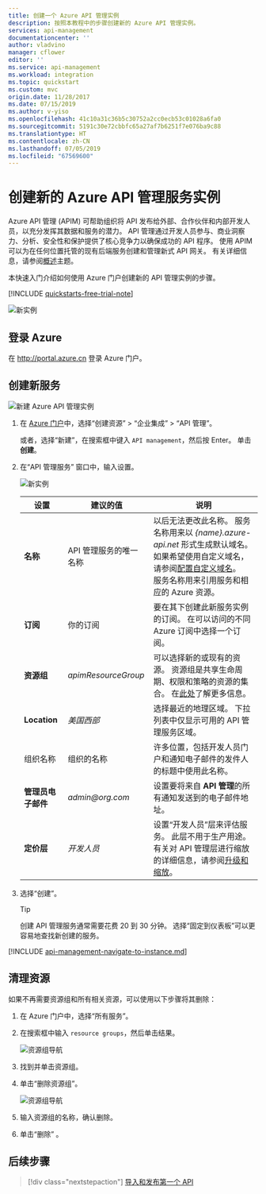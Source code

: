 ```yaml
---
title: 创建一个 Azure API 管理实例
description: 按照本教程中的步骤创建新的 Azure API 管理实例。
services: api-management
documentationcenter: ''
author: vladvino
manager: cflower
editor: ''
ms.service: api-management
ms.workload: integration
ms.topic: quickstart
ms.custom: mvc
origin.date: 11/28/2017
ms.date: 07/15/2019
ms.author: v-yiso
ms.openlocfilehash: 41c10a31c36b5c30752a2cc0ecb53c01028a6fa0
ms.sourcegitcommit: 5191c30e72cbbfc65a27af7b6251f7e076ba9c88
ms.translationtype: HT
ms.contentlocale: zh-CN
ms.lasthandoff: 07/05/2019
ms.locfileid: "67569600"
---
```

# <a name="create-a-new-azure-api-management-service-instance"></a>创建新的 Azure API 管理服务实例

Azure API 管理 (APIM) 可帮助组织将 API 发布给外部、合作伙伴和内部开发人员，以充分发挥其数据和服务的潜力。 API 管理通过开发人员参与、商业洞察力、分析、安全性和保护提供了核心竞争力以确保成功的 API 程序。 使用 APIM 可以为在任何位置托管的现有后端服务创建和管理新式 API 网关。 有关详细信息，请参阅[概述](api-management-key-concepts.md)主题。

本快速入门介绍如何使用 Azure 门户创建新的 API 管理实例的步骤。

[!INCLUDE [quickstarts-free-trial-note](../../includes/quickstarts-free-trial-note.md)]

![新实例](./media/get-started-create-service-instance/get-started-create-service-instance-created.png)

## <a name="log-in-to-azure"></a>登录 Azure

在 http://portal.azure.cn 登录 Azure 门户。

## <a name="create-a-new-service"></a>创建新服务

![新建 Azure API 管理实例](./media/get-started-create-service-instance/00-CreateResource-01.png)
1. 在 [Azure 门户](https://portal.azure.cn/)中，选择“创建资源” > “企业集成” > “API 管理”。   

    或者，选择“新建”，在搜索框中键入 `API management`，然后按 Enter。  单击**创建**。

2. 在“API 管理服务”  窗口中，输入设置。

    ![新实例](./media/get-started-create-service-instance/get-started-create-service-instance-create-new.png)


   |         设置         |                建议的值                |                                                                                                                                                             说明                                                                                                                                                             |
   |-------------------------|-----------------------------------------------|-------------------------------------------------------------------------------------------------------------------------------------------------------------------------------------------------------------------------------------------------------------------------------------------------------------------------------------|
   |        **名称**         | API 管理服务的唯一名称 | 以后无法更改此名称。 服务名称用来以 *{name}.azure-api.net* 形式生成默认域名。 如果希望使用自定义域名，请参阅[配置自定义域名](configure-custom-domain.md)。 <br/> 服务名称用来引用服务和相应的 Azure 资源。 |
   |    **订阅**     |               你的订阅               |                                                                              要在其下创建此新服务实例的订阅。 在可以访问的不同 Azure 订阅中选择一个订阅。                                                                               |
   |   **资源组**    |              *apimResourceGroup*              |                                                 可以选择新的或现有的资源。 资源组是共享生命周期、权限和策略的资源的集合。 在[此处](../azure-resource-manager/resource-group-overview.md#resource-groups)了解更多信息。                                                  |
   |      **Location**       |                  *美国西部*                   |                                                                                                     选择最近的地理区域。 下拉列表中仅显示可用的 API 管理服务区域。                                                                                                      |
   |   组织名称  |         组织的名称         |                                                                                                       许多位置，包括开发人员门户和通知电子邮件的发件人的标题中使用此名称。                                                                                                       |
   | **管理员电子邮件** | *admin\@org.com*                               | 设置要将来自 **API 管理**的所有通知发送到的电子邮件地址。                                                                                                                                                                                                                                              |
   |    **定价层**     |                  *开发人员*                  |                                                                  设置“开发人员”层来评估服务。  此层不用于生产用途。 有关对 API 管理层进行缩放的详细信息，请参阅[升级和缩放](upgrade-and-scale.md)。                                                                   |


3. 选择“创建”。 

    > [!TIP]
    > 创建 API 管理服务通常需要花费 20 到 30 分钟。 选择“固定到仪表板”可以更容易地查找新创建的服务。 

[!INCLUDE [api-management-navigate-to-instance.md](../../includes/api-management-navigate-to-instance.md)]

## <a name="clean-up-resources"></a>清理资源

如果不再需要资源组和所有相关资源，可以使用以下步骤将其删除：

1. 在 Azure 门户中，选择“所有服务”。 
2. 在搜索框中输入 `resource groups`，然后单击结果。

    ![资源组导航](./media/get-started-create-service-instance/00-DeleteResource-01.png)

3. 找到并单击资源组。
4. 单击“删除资源组”。 

    ![资源组导航](./media/get-started-create-service-instance/00-DeleteResource-02.png)

5. 输入资源组的名称，确认删除。
6. 单击“删除”  。

## <a name="next-steps"></a>后续步骤

> [!div class="nextstepaction"]
> [导入和发布第一个 API](import-and-publish.md)

